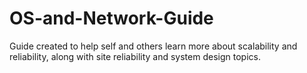 # OS-and-Network-Guide
Guide created to help self and others learn more about scalability and reliability, along with site reliability and system design topics.
